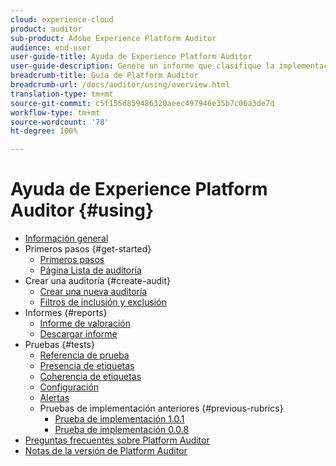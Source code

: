 ```yaml
---
cloud: experience-cloud
product: auditor
sub-product: Adobe Experience Platform Auditor
audience: end-user
user-guide-title: Ayuda de Experience Platform Auditor
user-guide-description: Genere un informe que clasifique la implementación de Adobe Experience Cloud, con indicadores sobre cómo mejorarla.
breadcrumb-title: Guía de Platform Auditor
breadcrumb-url: /docs/auditor/using/overview.html
translation-type: tm+mt
source-git-commit: c5f155d859486320aeec497946e35b7c06a3de7d
workflow-type: tm+mt
source-wordcount: '78'
ht-degree: 100%

---
```



# Ayuda de Experience Platform Auditor {#using}

+ [Información general](overview.md)
+ Primeros pasos {#get-started}
   + [Primeros pasos](get-started/getting-started.md)
   + [Página Lista de auditoría](get-started/audit-list.md)
+ Crear una auditoría {#create-audit}
   + [Crear una nueva auditoría](create-audit/create-new-audit.md)
   + [Filtros de inclusión y exclusión](create-audit/filters.md)
+ Informes {#reports}
   + [Informe de valoración](reports/scorecard.md)
   + [Descargar informe](reports/download-report.md)
+ Pruebas {#tests}
   + [Referencia de prueba](tests/test-reference.md)
   + [Presencia de etiquetas](tests/test-ref-presence.md)
   + [Coherencia de etiquetas](tests/test-ref-consistency.md)
   + [Configuración](tests/test-ref-cfg.md)
   + [Alertas](tests/test-ref-alerts.md)
   + Pruebas de implementación anteriores {#previous-rubrics}
      + [Prueba de implementación 1.0.1](tests/previous-rubrics/test-rubric1-0-1.md)
      + [Prueba de implementación 0.0.8](tests/previous-rubrics/test-rubric1-0.md)
+ [Preguntas frecuentes sobre Platform Auditor](auditor-faq.md)
+ [Notas de la versión de Platform Auditor](release-notes.md)
